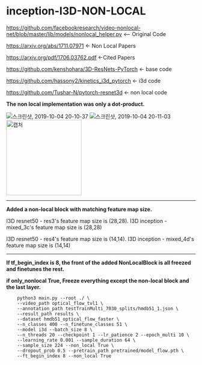# inception-I3D-NON-LOCAL

https://github.com/facebookresearch/video-nonlocal-net/blob/master/lib/models/nonlocal_helper.py <-- Original Code

https://arxiv.org/abs/1711.07971 <- Non Local Papers

https://arxiv.org/pdf/1706.03762.pdf <-Cited Papers


https://github.com/kenshohara/3D-ResNets-PyTorch <- base code

https://github.com/hassony2/kinetics_i3d_pytorch <- i3d code

https://github.com/Tushar-N/pytorch-resnet3d <- non local code

**The non local implementation was only a dot-product.**

![스크린샷, 2019-10-04 20-10-37](https://user-images.githubusercontent.com/33244972/66203450-5a645400-e6e3-11e9-92f5-a9fe439a18fb.png)
![스크린샷, 2019-10-04 20-11-03](https://user-images.githubusercontent.com/33244972/66203446-5801fa00-e6e3-11e9-8766-91c76140bf2f.png)
<img width="200" alt="캡처" src="https://user-images.githubusercontent.com/33244972/66208762-d913be00-e6f0-11e9-8515-c792b8b1e6db.PNG">

***

**Added a non-local block with matching feature map size.**

I3D resnet50 - res3's feature map size is (28,28). I3D inception - mixed_3c's feature map size is (28,28)

I3D resnet50 - res4's feature map size is (14,14). I3D inception - mixed_4d's feature map size is (14,14)



***

**If tf_begin_index is 8, the front of the added NonLocalBlock is all freezed and finetunes the rest.**

**if only_nonlocal True,  Freeze everything except the non-local block and the last layer.**


        python3 main.py --root ./ \
        --video_path optical_flow_tvl1 \
        --annotation_path testTrainMulti_7030_splits/hmdb51_1.json \
        --result_path results \
        --dataset hmdb51_optical_flow_faster \
        --n_classes 400 --n_finetune_classes 51 \
        --model i3d --batch_size 8 \
        --n_threads 20 --checkpoint 1 --lr_patience 2 --epoch_multi 10 \
        --learning_rate 0.001 --sample_duration 64 \
        --sample_size 224 --non_local True \
        --dropout_prob 0.5 --pretrain_path pretrained/model_flow.pth \
        --ft_begin_index 8 --non_local True
